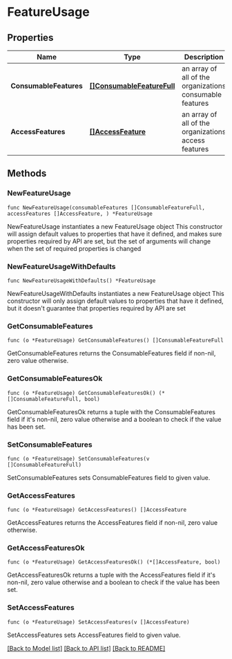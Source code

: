 # FeatureUsage

## Properties

Name | Type | Description | Notes
------------ | ------------- | ------------- | -------------
**ConsumableFeatures** | [**[]ConsumableFeatureFull**](ConsumableFeatureFull.md) | an array of all of the organizations consumable features | 
**AccessFeatures** | [**[]AccessFeature**](AccessFeature.md) | an array of all of the organizations access features | 

## Methods

### NewFeatureUsage

`func NewFeatureUsage(consumableFeatures []ConsumableFeatureFull, accessFeatures []AccessFeature, ) *FeatureUsage`

NewFeatureUsage instantiates a new FeatureUsage object
This constructor will assign default values to properties that have it defined,
and makes sure properties required by API are set, but the set of arguments
will change when the set of required properties is changed

### NewFeatureUsageWithDefaults

`func NewFeatureUsageWithDefaults() *FeatureUsage`

NewFeatureUsageWithDefaults instantiates a new FeatureUsage object
This constructor will only assign default values to properties that have it defined,
but it doesn't guarantee that properties required by API are set

### GetConsumableFeatures

`func (o *FeatureUsage) GetConsumableFeatures() []ConsumableFeatureFull`

GetConsumableFeatures returns the ConsumableFeatures field if non-nil, zero value otherwise.

### GetConsumableFeaturesOk

`func (o *FeatureUsage) GetConsumableFeaturesOk() (*[]ConsumableFeatureFull, bool)`

GetConsumableFeaturesOk returns a tuple with the ConsumableFeatures field if it's non-nil, zero value otherwise
and a boolean to check if the value has been set.

### SetConsumableFeatures

`func (o *FeatureUsage) SetConsumableFeatures(v []ConsumableFeatureFull)`

SetConsumableFeatures sets ConsumableFeatures field to given value.


### GetAccessFeatures

`func (o *FeatureUsage) GetAccessFeatures() []AccessFeature`

GetAccessFeatures returns the AccessFeatures field if non-nil, zero value otherwise.

### GetAccessFeaturesOk

`func (o *FeatureUsage) GetAccessFeaturesOk() (*[]AccessFeature, bool)`

GetAccessFeaturesOk returns a tuple with the AccessFeatures field if it's non-nil, zero value otherwise
and a boolean to check if the value has been set.

### SetAccessFeatures

`func (o *FeatureUsage) SetAccessFeatures(v []AccessFeature)`

SetAccessFeatures sets AccessFeatures field to given value.



[[Back to Model list]](../README.md#documentation-for-models) [[Back to API list]](../README.md#documentation-for-api-endpoints) [[Back to README]](../README.md)


